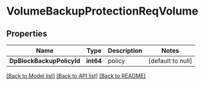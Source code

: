 # VolumeBackupProtectionReqVolume

## Properties
Name | Type | Description | Notes
------------ | ------------- | ------------- | -------------
**DpBlockBackupPolicyId** | **int64** | policy | [default to null]

[[Back to Model list]](../README.md#documentation-for-models) [[Back to API list]](../README.md#documentation-for-api-endpoints) [[Back to README]](../README.md)



